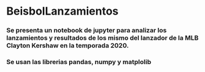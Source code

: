 # BeisbolLanzamientos
### Se presenta un notebook de jupyter para analizar los lanzamientos y resultados de los mismo del lanzador de la MLB Clayton Kershaw en la temporada 2020.
### Se usan las librerias pandas, numpy y matplolib
